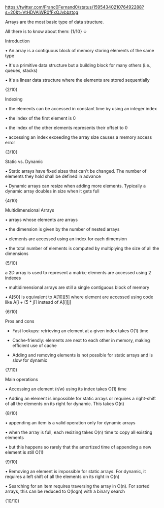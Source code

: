 https://twitter.com/Franc0Fernand0/status/1595434021076492288?s=20&t=VtHDVAlWR0fFxQJvbbztog

Arrays are the most basic type of data structure.

All there is to know about them: {1/10} ↓

Introduction

• An array is a contiguous block of memory storing elements of the same type

• It's a primitive data structure but a building block for many others (i.e., queues, stacks)

• It's a linear data structure where the elements are stored sequentially

{2/10}

Indexing 

• the elements can be accessed in constant time by using an integer index

• the index of the first element is 0 

• the index of the other elements represents their offset to 0

• accessing an index exceeding the array size causes a memory access error

{3/10}

Static vs. Dynamic

• Static arrays have fixed sizes that can't be changed. The number of elements they hold shall be defined in advance

• Dynamic arrays can resize when adding more elements. Typically a dynamic array doubles in size when it gets full

{4/10}

Multidimensional Arrays

• arrays whose elements are arrays

• the dimension is given by the number of nested arrays

• elements are accessed using an index for each dimension

• the total number of elements is computed by multiplying the size of all the dimensions

{5/10}

 a 2D array is used to represent a matrix; elements are accessed using 2 indexes

• multidimensional arrays are still a single contiguous block of memory

• A[50] is equivalent to A[10][5] where element are accessed using code like A[i + (5 * j)] instead of A[i][j]

{6/10}

Pros and cons

+ Fast lookups: retrieving an element at a given index takes O(1) time

+ Cache-friendly: elements are next to each other in memory, making efficient use of cache

- Adding and removing elements is not possible for static arrays and is slow for dynamic

{7/10}

Main operations

• Accessing an element (r/w) using its index takes O(1) time

• Adding an element is impossible for static arrays or requires a right-shift of all the elements on its right for dynamic. This takes O(n)

{8/10}

• appending an item is a valid operation only for dynamic arrays

• when the array is full, each resizing takes O(n) time to copy all existing elements 

• but this happens so rarely that the amortized time of appending a new element is still O(1)

{9/10}

• Removing an element is impossible for static arrays. For dynamic, it requires a left shift of all the elements on its right in O(n)

• Searching for an item requires traversing the array in O(n). For sorted arrays, this can be reduced to O(logn) with a binary search

{10/10}


